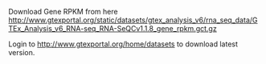 Download Gene RPKM from here http://www.gtexportal.org/static/datasets/gtex_analysis_v6/rna_seq_data/GTEx_Analysis_v6_RNA-seq_RNA-SeQCv1.1.8_gene_rpkm.gct.gz

Login to http://www.gtexportal.org/home/datasets to download latest version.
